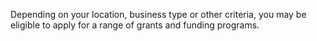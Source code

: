 Depending on your location, business type or other criteria, you may be eligible to apply for a range of grants and funding programs.
